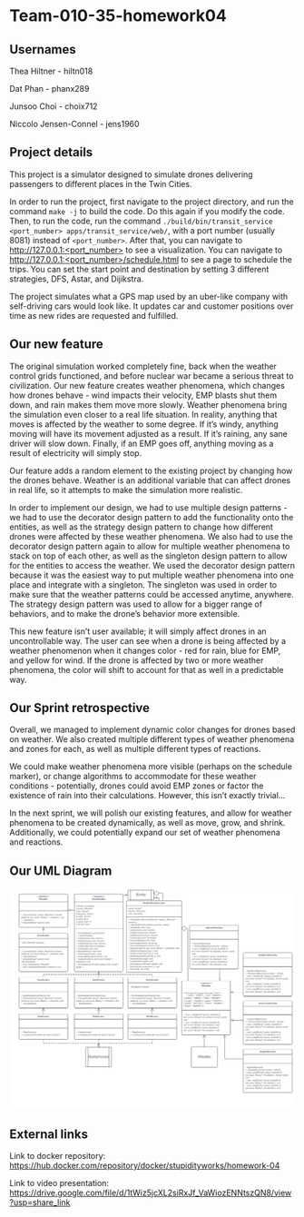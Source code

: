 # Team-010-35-homework04

## Usernames

Thea Hiltner - hiltn018

Dat Phan - phanx289

Junsoo Choi - choix712

Niccolo Jensen-Connel - jens1960

## Project details

This project is a simulator designed to simulate drones delivering passengers to different places in the Twin Cities. 

In order to run the project, first navigate to the project directory, and run the command `make -j` to build the code. Do this again if you modify the code. Then, to run the code, run the command `./build/bin/transit_service <port_number> apps/transit_service/web/`, with a port number (usually 8081) instead of `<port_number>`. After that, you can navigate to http://127.0.0.1:<port_number> to see a visualization. You can navigate to http://127.0.0.1:<port_number>/schedule.html to see a page to schedule the trips. You can set the start point and destination by setting 3 different strategies, DFS, Astar, and Dijikstra.

The project simulates what a GPS map used by an uber-like company with self-driving cars would look like. It updates car and customer positions over time as new rides are requested and fulfilled. 

## Our new feature

The original simulation worked completely fine, back when the weather control grids functioned, and before nuclear war became a serious threat to civilization. Our new feature creates weather phenomena, which changes how drones behave - wind impacts their velocity, EMP blasts shut them down, and rain makes them move more slowly. 
Weather phenomena bring the simulation even closer to a real life situation. In reality, anything that moves is affected by the weather to some degree. If it’s windy, anything moving will have its movement adjusted as a result. If it’s raining, any sane driver will slow down. Finally, if an EMP goes off, anything moving as a result of electricity will simply stop.

Our feature adds a random element to the existing project by changing how the drones behave. Weather is an additional variable that can affect drones in real life, so it attempts to make the simulation more realistic. 

In order to implement our design, we had to use multiple design patterns - we had to use the decorator design pattern to add the functionality onto the entities, as well as the strategy design pattern to change how different drones were affected by these weather phenomena. We also had to use the decorator design pattern again to allow for multiple weather phenomena to stack on top of each other, as well as the singleton design pattern to allow for the entities to access the weather. We used the decorator design pattern because it was the easiest way to put multiple weather phenomena into one place and integrate with a singleton. The singleton was used in order to make sure that the weather patterns could be accessed anytime, anywhere. The strategy design pattern was used to allow for a bigger range of behaviors, and to make the drone’s behavior more extensible. 

This new feature isn’t user available; it will simply affect drones in an uncontrollable way. The user can see when a drone is being affected by a weather phenomenon when it changes color - red for rain, blue for EMP, and yellow for wind. If the drone is affected by two or more weather phenomena, the color will shift to account for that as well in a predictable way. 	

## Our Sprint retrospective

Overall, we managed to implement dynamic color changes for drones based on weather. We also created multiple different types of weather phenomena and zones for each, as well as multiple different types of reactions. 

We could make weather phenomena more visible (perhaps on the schedule marker), or change algorithms to accommodate for these weather conditions - potentially, drones could avoid EMP zones or factor the existence of rain into their calculations. However, this isn’t exactly trivial… 

In the next sprint, we will polish our existing features, and allow for weather phenomena to be created dynamically, as well as move, grow, and shrink. Additionally, we could potentially expand our set of weather phenomena and reactions. 

## Our UML Diagram

![image](uml.png)

## External links

Link to docker repository: https://hub.docker.com/repository/docker/stupidityworks/homework-04

Link to video presentation: https://drive.google.com/file/d/1tWiz5jcXL2siRxJf_VaWiozENNtszQN8/view?usp=share_link
